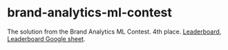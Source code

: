 # brand-analytics-ml-contest

The solution from the Brand Analytics ML Contest.
4th place. [Leaderboard](https://ba-contest.ru/), [Leaderboard Google sheet](https://docs.google.com/spreadsheets/d/e/2PACX-1vTx_U5o__pPVyNzcDhxMRMkvWAzB6EOSD2y1aYjSGV8vlq09fNVl9VAh_nVZ0q7j-irI5j5DO9oNrdG/pubhtml?widget=true&headers=false).
